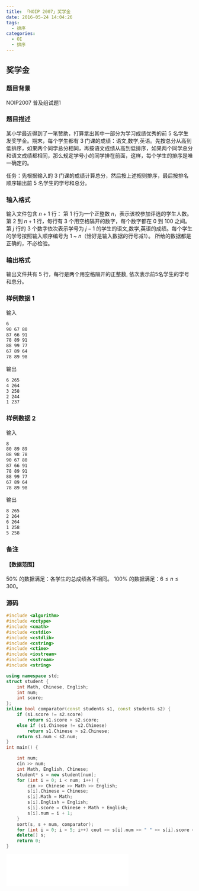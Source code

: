 ```yaml
---
title: 「NOIP 2007」奖学金
date: 2016-05-24 14:04:26
tags:
  - 排序
categories:
  - OI
  - 排序
---
```

## 奖学金
### 题目背景
NOIP2007 普及组试题1
### 题目描述
某小学最近得到了一笔赞助，打算拿出其中一部分为学习成绩优秀的前 $5$ 名学生发奖学金。期末，每个学生都有 $3$ 门课的成绩：语文,数学,英语。先按总分从高到低排序，如果两个同学总分相同，再按语文成绩从高到低排序，如果两个同学总分和语文成绩都相同，那么规定学号小的同学排在前面，这样，每个学生的排序是唯一确定的。

任务：先根据输入的 $3$ 门课的成绩计算总分，然后按上述规则排序，最后按排名顺序输出前 $5$ 名学生的学号和总分。
<!-- more -->
### 输入格式
输入文件包含 $n + 1$ 行：
第 $1$ 行为一个正整数 $n$，表示该校参加评选的学生人数。
第 $2$ 到 $n + 1$ 行，每行有 $3$ 个用空格隔开的数字，每个数字都在 $0$ 到 $100$ 之间。第 $j$ 行的 $3$ 个数字依次表示学号为 $j - 1$ 的学生的语文,数学,英语的成绩。每个学生的学号按照输入顺序编号为 $1$ ~ $n$（恰好是输入数据的行号减1）。 所给的数据都是正确的，不必检验。
### 输出格式
输出文件共有 $5$ 行，每行是两个用空格隔开的正整数, 依次表示前5名学生的学号和总分。
### 样例数据 1
输入
``` bash
6
90 67 80
87 66 91
78 89 91
88 99 77
67 89 64
78 89 98
```
输出
``` bash
6 265
4 264
3 258
2 244
1 237
```
### 样例数据 2
输入
``` bash
8
80 89 89
88 98 78
90 67 80
87 66 91
78 89 91
88 99 77 
67 89 64 
78 89 98
```
输出
``` bash
8 265
2 264
6 264
1 258
5 258
```
### 备注
#### 【数据范围】
$50 \%$ 的数据满足：各学生的总成绩各不相同。
$100 \%$ 的数据满足：$6 \leq n \leq 300$。
### 源码
``` cpp
#include <algorithm>
#include <cctype>
#include <cmath>
#include <cstdio>
#include <cstdlib>
#include <cstring>
#include <ctime>
#include <iostream>
#include <sstream>
#include <string>

using namespace std;
struct student {
    int Math, Chinese, English;
    int num;
    int score;
};
inline bool comparator(const student& s1, const student& s2) {
    if (s1.score != s2.score)
        return s1.score > s2.score;
    else if (s1.Chinese != s2.Chinese)
        return s1.Chinese > s2.Chinese;
    return s1.num < s2.num;
}
int main() {

    int num;
    cin >> num;
    int Math, English, Chinese;
    student* s = new student[num];
    for (int i = 0; i < num; i++) {
        cin >> Chinese >> Math >> English;
        s[i].Chinese = Chinese;
        s[i].Math = Math;
        s[i].English = English;
        s[i].score = Chinese + Math + English;
        s[i].num = i + 1;
    }
    sort(s, s + num, comparator);
    for (int i = 0; i < 5; i++) cout << s[i].num << " " << s[i].score << "\n";
    delete[] s;
    return 0;
}
```
<iframe frameborder="no" border="0" marginwidth="0" marginheight="0" width=330 height=86 src="//music.163.com/outchain/player?type=2&id=744722&auto=1&height=66"></iframe>